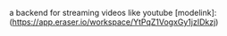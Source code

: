 a backend for  streaming  videos like youtube
[modelink]:(https://app.eraser.io/workspace/YtPqZ1VogxGy1jzIDkzj)
